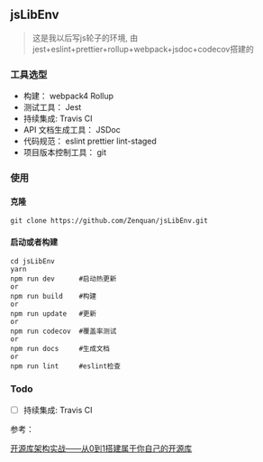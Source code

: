 ## jsLibEnv
>这是我以后写js轮子的环境, 由jest+eslint+prettier+rollup+webpack+jsdoc+codecov搭建的

### 工具选型

- 构建： webpack4 Rollup
- 测试工具： Jest
- 持续集成: Travis CI 
- API 文档生成工具： JSDoc
- 代码规范： eslint  prettier  lint-staged
- 项目版本控制工具： git

### 使用

#### 克隆 

```
git clone https://github.com/Zenquan/jsLibEnv.git
```

#### 启动或者构建

```
cd jsLibEnv  
yarn 
npm run dev      #启动热更新
or 
npm run build    #构建
or
npm run update   #更新
or
npm run codecov  #覆盖率测试
or
npm run docs     #生成文档
or
npm run lint     #eslint检查
```

### Todo

- [ ] 持续集成: Travis CI 

参考：

[开源库架构实战——从0到1搭建属于你自己的开源库](https://juejin.im/post/5b729909e51d45662434aef0)

